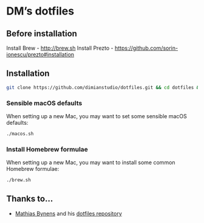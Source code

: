 # DM’s dotfiles

## Before installation

Install Brew - http://brew.sh
Install Prezto - https://github.com/sorin-ionescu/prezto#installation

## Installation

```bash
git clone https://github.com/dimianstudio/dotfiles.git && cd dotfiles && source bootstrap.sh
```

### Sensible macOS defaults

When setting up a new Mac, you may want to set some sensible macOS defaults:

```bash
./macos.sh
```

### Install Homebrew formulae

When setting up a new Mac, you may want to install some common Homebrew formulae:

```bash
./brew.sh
```

## Thanks to…

* [Mathias Bynens](https://mathiasbynens.be) and his [dotfiles repository](https://github.com/mathiasbynens/dotfiles)
